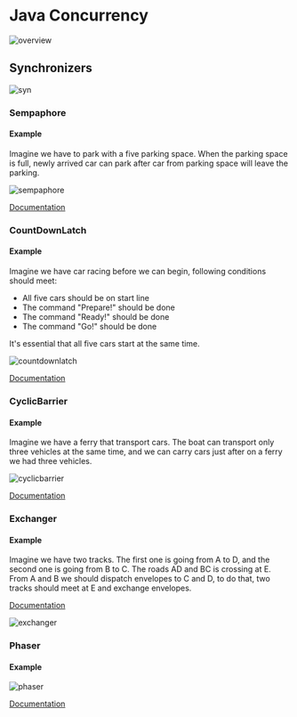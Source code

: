 # Java Concurrency

![overview](https://user-images.githubusercontent.com/4140597/31798079-b3dea3a2-b529-11e7-996f-289a6efe28e1.png)


## Synchronizers 

![syn](https://user-images.githubusercontent.com/4140597/31811841-e7cba3fa-b578-11e7-8f11-1ddf8159d68e.png)


### Sempaphore 

#### Example 
Imagine we have to park with a five parking space. When the parking space is full, newly arrived car can park after car from parking space will leave the parking.

![sempaphore](https://user-images.githubusercontent.com/4140597/31797580-d18a26fe-b526-11e7-8a97-21f5f6df8cc3.gif)

[Documentation](https://docs.oracle.com/javase/8/docs/api/java/util/concurrent/Semaphore.html)


### CountDownLatch 

#### Example 

Imagine we have car racing before we can begin, following conditions should meet: 
* All five cars should be on start line 
* The command "Prepare!" should be done
* The command "Ready!" should be done
* The command "Go!" should be done

It's essential that all five cars start at the same time. 

![countdownlatch](https://user-images.githubusercontent.com/4140597/31797648-50b41c82-b527-11e7-9e06-f216e3408e00.gif)

[Documentation](https://docs.oracle.com/javase/8/docs/api/java/util/concurrent/CountDownLatch.html)


### CyclicBarrier

#### Example 
Imagine we have a ferry that transport cars. The boat can transport only three vehicles at the same time, and we can carry cars just after on a ferry we had three vehicles. 

![cyclicbarrier](https://user-images.githubusercontent.com/4140597/31797681-81f57ca0-b527-11e7-83b6-5933e7627fed.gif)

[Documentation](https://docs.oracle.com/javase/8/docs/api/java/util/concurrent/CyclicBarrier.html)


### Exchanger

#### Example 

Imagine we have two tracks. The first one is going from A to D, and the second one is going from B to C. The roads AD and BC is crossing at E. From A and B we should dispatch envelopes to C and D, to do that, two tracks should meet at E and exchange envelopes.

[Documentation](https://docs.oracle.com/javase/8/docs/api/java/util/concurrent/Exchanger.html)

![exchanger](https://user-images.githubusercontent.com/4140597/31797744-d51630aa-b527-11e7-93ad-0772562af397.gif)

### Phaser

#### Example

![phaser](https://user-images.githubusercontent.com/4140597/31797763-f9d50948-b527-11e7-8066-a320dba56d8c.gif)

[Documentation](https://docs.oracle.com/javase/8/docs/api/java/util/concurrent/Phaser.html)
